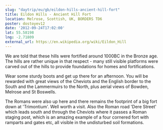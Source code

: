 ```yaml
---
slug: "daytrip/eu/gb/eildon-hills-ancient-hill-fort"
title: Eildon Hills - Ancient Hill Fort
location: Melrose, Scottish, UK, BORDERS TD6
poster: dostoyev12
date: '2012-09-24T17:02:00'
lat: 55.58198
lng: -2.71809
external_url: https://en.wikipedia.org/wiki/Eildon_Hill
---
```


We are told that these hills were fortified around 1000BC in the Bronze age. The hills are rather unique in that respect - many still visible platforms were carved out of the hills to provide foundations for homes and fortifications. 

Wear some sturdy boots and get up there for an afternoon. You will be rewarded with great views of the Cheviots and the English border to the South and the Lammermuirs to the North, plus aerial views of Bowden, Melrose and St Boswells.

The Romans were also up here and there remains the footprint of a big fort down at 'Trimontium'. Well worth a visit. Also the Roman road 'Dere Street' which leads south and through the Cheviots where it passes a Roman staging post, which is an amazing example of a four cornered fort with ramparts and gates etc, all visible in the undisturbed soil formations.

